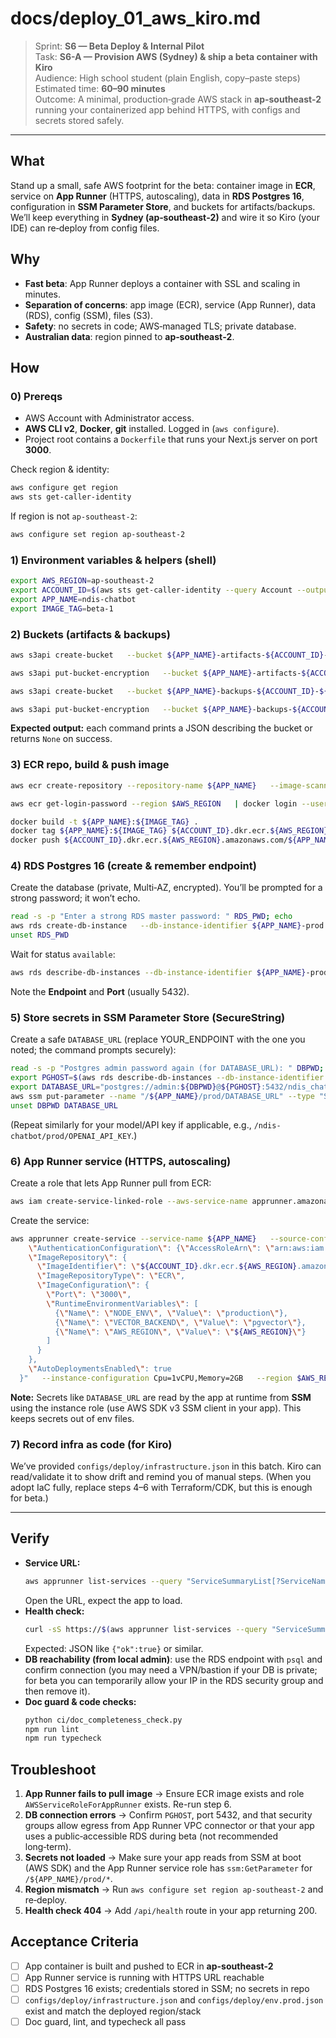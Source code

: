 # docs/deploy_01_aws_kiro.md

> Sprint: **S6 — Beta Deploy & Internal Pilot**  
> Task: **S6-A — Provision AWS (Sydney) & ship a beta container with Kiro**  
> Audience: High school student (plain English, copy–paste steps)  
> Estimated time: **60–90 minutes**  
> Outcome: A minimal, production‑grade AWS stack in **ap-southeast-2** running your containerized app behind HTTPS, with configs and secrets stored safely.

---

## What
Stand up a small, safe AWS footprint for the beta: container image in **ECR**, service on **App Runner** (HTTPS, autoscaling), data in **RDS Postgres 16**, configuration in **SSM Parameter Store**, and buckets for artifacts/backups. We’ll keep everything in **Sydney (ap‑southeast‑2)** and wire it so Kiro (your IDE) can re‑deploy from config files.

## Why
- **Fast beta**: App Runner deploys a container with SSL and scaling in minutes.  
- **Separation of concerns**: app image (ECR), service (App Runner), data (RDS), config (SSM), files (S3).  
- **Safety**: no secrets in code; AWS‑managed TLS; private database.  
- **Australian data**: region pinned to **ap‑southeast‑2**.

## How

### 0) Prereqs
- AWS Account with Administrator access.  
- **AWS CLI v2**, **Docker**, **git** installed. Logged in (`aws configure`).  
- Project root contains a `Dockerfile` that runs your Next.js server on port **3000**.

Check region & identity:
```bash
aws configure get region
aws sts get-caller-identity
```
If region is not `ap-southeast-2`:
```bash
aws configure set region ap-southeast-2
```

### 1) Environment variables & helpers (shell)
```bash
export AWS_REGION=ap-southeast-2
export ACCOUNT_ID=$(aws sts get-caller-identity --query Account --output text)
export APP_NAME=ndis-chatbot
export IMAGE_TAG=beta-1
```

### 2) Buckets (artifacts & backups)
```bash
aws s3api create-bucket   --bucket ${APP_NAME}-artifacts-${ACCOUNT_ID}-${AWS_REGION}   --region $AWS_REGION --create-bucket-configuration LocationConstraint=$AWS_REGION

aws s3api put-bucket-encryption   --bucket ${APP_NAME}-artifacts-${ACCOUNT_ID}-${AWS_REGION}   --server-side-encryption-configuration '{"Rules":[{"ApplyServerSideEncryptionByDefault":{"SSEAlgorithm":"AES256"}}]}'

aws s3api create-bucket   --bucket ${APP_NAME}-backups-${ACCOUNT_ID}-${AWS_REGION}   --region $AWS_REGION --create-bucket-configuration LocationConstraint=$AWS_REGION

aws s3api put-bucket-encryption   --bucket ${APP_NAME}-backups-${ACCOUNT_ID}-${AWS_REGION}   --server-side-encryption-configuration '{"Rules":[{"ApplyServerSideEncryptionByDefault":{"SSEAlgorithm":"AES256"}}]}'
```
**Expected output:** each command prints a JSON describing the bucket or returns `None` on success.

### 3) ECR repo, build & push image
```bash
aws ecr create-repository --repository-name ${APP_NAME}   --image-scanning-configuration scanOnPush=true --region $AWS_REGION

aws ecr get-login-password --region $AWS_REGION   | docker login --username AWS --password-stdin ${ACCOUNT_ID}.dkr.ecr.${AWS_REGION}.amazonaws.com

docker build -t ${APP_NAME}:${IMAGE_TAG} .
docker tag ${APP_NAME}:${IMAGE_TAG} ${ACCOUNT_ID}.dkr.ecr.${AWS_REGION}.amazonaws.com/${APP_NAME}:${IMAGE_TAG}
docker push ${ACCOUNT_ID}.dkr.ecr.${AWS_REGION}.amazonaws.com/${APP_NAME}:${IMAGE_TAG}
```

### 4) RDS Postgres 16 (create & remember endpoint)
Create the database (private, Multi‑AZ, encrypted). You’ll be prompted for a strong password; it won’t echo.
```bash
read -s -p "Enter a strong RDS master password: " RDS_PWD; echo
aws rds create-db-instance   --db-instance-identifier ${APP_NAME}-prod   --engine postgres --engine-version 16.3   --db-instance-class db.t4g.medium   --allocated-storage 50 --storage-encrypted   --no-publicly-accessible --multi-az   --master-username admin --master-user-password "$RDS_PWD"   --backup-retention-period 7 --region $AWS_REGION
unset RDS_PWD
```
Wait for status `available`:
```bash
aws rds describe-db-instances --db-instance-identifier ${APP_NAME}-prod   --query "DBInstances[0].{Status:DBInstanceStatus,Endpoint:Endpoint.Address,Port:Endpoint.Port}" --output table
```
Note the **Endpoint** and **Port** (usually 5432).

### 5) Store secrets in SSM Parameter Store (SecureString)
Create a safe `DATABASE_URL` (replace YOUR_ENDPOINT with the one you noted; the command prompts securely):
```bash
read -s -p "Postgres admin password again (for DATABASE_URL): " DBPWD; echo
export PGHOST=$(aws rds describe-db-instances --db-instance-identifier ${APP_NAME}-prod --query "DBInstances[0].Endpoint.Address" --output text)
export DATABASE_URL="postgres://admin:${DBPWD}@${PGHOST}:5432/ndis_chatbot?sslmode=require"
aws ssm put-parameter --name "/${APP_NAME}/prod/DATABASE_URL" --type "SecureString" --value "$DATABASE_URL" --overwrite --region $AWS_REGION
unset DBPWD DATABASE_URL
```
(Repeat similarly for your model/API key if applicable, e.g., `/ndis-chatbot/prod/OPENAI_API_KEY`.)

### 6) App Runner service (HTTPS, autoscaling)
Create a role that lets App Runner pull from ECR:
```bash
aws iam create-service-linked-role --aws-service-name apprunner.amazonaws.com || true
```
Create the service:
```bash
aws apprunner create-service --service-name ${APP_NAME}   --source-configuration "{
    \"AuthenticationConfiguration\": {\"AccessRoleArn\": \"arn:aws:iam::${ACCOUNT_ID}:role/aws-service-role/apprunner.amazonaws.com/AWSServiceRoleForAppRunner\"},
    \"ImageRepository\": {
      \"ImageIdentifier\": \"${ACCOUNT_ID}.dkr.ecr.${AWS_REGION}.amazonaws.com/${APP_NAME}:${IMAGE_TAG}\",
      \"ImageRepositoryType\": \"ECR\",
      \"ImageConfiguration\": {
        \"Port\": \"3000\",
        \"RuntimeEnvironmentVariables\": [
          {\"Name\": \"NODE_ENV\", \"Value\": \"production\"},
          {\"Name\": \"VECTOR_BACKEND\", \"Value\": \"pgvector\"},
          {\"Name\": \"AWS_REGION\", \"Value\": \"${AWS_REGION}\"}
        ]
      }
    },
    \"AutoDeploymentsEnabled\": true
  }"   --instance-configuration Cpu=1vCPU,Memory=2GB   --region $AWS_REGION
```
**Note:** Secrets like `DATABASE_URL` are read by the app at runtime from **SSM** using the instance role (use AWS SDK v3 SSM client in your app). This keeps secrets out of env files.

### 7) Record infra as code (for Kiro)
We’ve provided `configs/deploy/infrastructure.json` in this batch. Kiro can read/validate it to show drift and remind you of manual steps. (When you adopt IaC fully, replace steps 4–6 with Terraform/CDK, but this is enough for beta.)

---

## Verify
- **Service URL:**  
  ```bash
  aws apprunner list-services --query "ServiceSummaryList[?ServiceName=='${APP_NAME}'].ServiceUrl" --output text
  ```
  Open the URL, expect the app to load.  
- **Health check:**  
  ```bash
  curl -sS https://$(aws apprunner list-services --query "ServiceSummaryList[?ServiceName=='${APP_NAME}'].ServiceUrl" --output text)/api/health
  ```
  Expected: JSON like `{"ok":true}` or similar.  
- **DB reachability (from local admin)**: use the RDS endpoint with `psql` and confirm connection (you may need a VPN/bastion if your DB is private; for beta you can temporarily allow your IP in the RDS security group and then remove it).  
- **Doc guard & code checks:**
  ```bash
  python ci/doc_completeness_check.py
  npm run lint
  npm run typecheck
  ```

## Troubleshoot
1) **App Runner fails to pull image** → Ensure ECR image exists and role `AWSServiceRoleForAppRunner` exists. Re-run step 6.  
2) **DB connection errors** → Confirm `PGHOST`, port 5432, and that security groups allow egress from App Runner VPC connector or that your app uses a public‑accessible RDS during beta (not recommended long‑term).  
3) **Secrets not loaded** → Make sure your app reads from SSM at boot (AWS SDK) and the App Runner service role has `ssm:GetParameter` for `/${APP_NAME}/prod/*`.  
4) **Region mismatch** → Run `aws configure set region ap-southeast-2` and re‑deploy.  
5) **Health check 404** → Add `/api/health` route in your app returning 200.

## Acceptance Criteria
- [ ] App container is built and pushed to ECR in **ap-southeast-2**  
- [ ] App Runner service is running with HTTPS URL reachable  
- [ ] RDS Postgres 16 exists; credentials stored in SSM; no secrets in repo  
- [ ] `configs/deploy/infrastructure.json` and `configs/deploy/env.prod.json` exist and match the deployed region/stack  
- [ ] Doc guard, lint, and typecheck all pass
